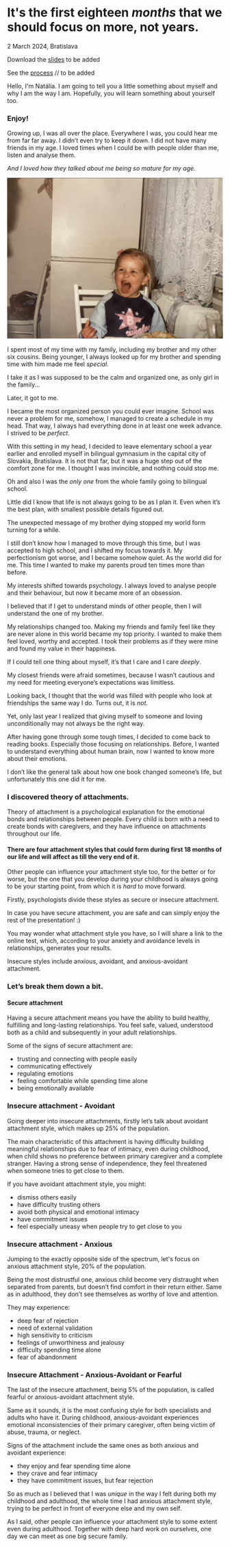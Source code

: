 
# It's the first eighteen *months* that we should focus on more, not years.

2 March 2024, Bratislava

Download the [slides](assets/slides.pdf) to be added

See the [process](process.md) // to be added

Hello, I'm Natália. I am going to tell you a little something about myself and why I am the way I am. Hopefully, you will learn something about yourself too. 

### Enjoy!

Growing up, I was all over the place.
Everywhere I was, you could hear me from far far away. I didn’t even try to keep it down. I did not have many friends in my age.
I loved times when I could be with people older than me, listen and analyse them.

*And I loved how they talked about me being so mature for my age.*

![Photo of a kid laughing out loud beside a table](img/laughing-kid-sitting-beside-a-tabble.jpg)

I spent most of my time with my family, including my brother and my other six cousins.
Being younger, I always looked up for my brother and spending time with him made me feel *special*.

I take it as I was supposed to be the calm and organized one, as only girl in the family...

Later, it got to me.

I became the most organized person you could ever imagine.
School was never a problem for me, somehow, I managed to create a schedule in my head. That way, I always had everything done in at least one week advance.
I strived to be *perfect*.

With this setting in my head, I decided to leave elementary school a year earlier and enrolled myself in bilingual gymnasium in the capital city of Slovakia, Bratislava. It is not that far, but it was a huge step out of the comfort zone for me. 
I thought I was invincible, and nothing could stop me. 

Oh and also I was the *only one* from the whole family going to bilingual school.

Little did I know that life is not always going to be as I plan it. Even when it’s the best plan, with smallest possible details figured out. 

The unexpected message of my brother dying stopped my world form turning for a while.

I still don’t know how I managed to move through this time, but I was accepted to high school, and I shifted my focus towards it. My perfectionism got worse, and I became somehow quiet. 
As the world did for me.
This time I wanted to make my parents proud ten times more than before. 

My interests shifted towards psychology. I always loved to analyse people and their behaviour, but now it became more of an obsession. 

I believed that if I get to understand minds of other people, then I will understand the one of my brother. 

My relationships changed too. Making my friends and family feel like they are never alone in this world became my top priority.
I wanted to make them feel loved, worthy and accepted. I took their problems as if they were mine and found my value in their happiness.

If I could tell one thing about myself, it’s that I care and I care *deeply*. 

My closest friends were afraid sometimes, because I wasn’t cautious and my need for meeting everyone’s expectations was limitless.

Looking back, I thought that the world was filled with people who look at friendships the same way I do. Turns out, it is *not*. 

Yet, only last year I realized that giving myself to someone and loving unconditionally may not always be the right way. 

After having gone through some tough times, I decided to come back to reading books.
Especially those focusing on relationships. Before, I wanted to understand everything about human brain, now I wanted to know more about their emotions.

I don’t like the general talk about how one book changed someone’s life, but unfortunately this one did it for me. 

### I discovered theory of attachments.

Theory of attachment is a psychological explanation for the emotional bonds and relationships between people.
Every child is born with a need to create bonds with caregivers, and they have influence on attachments throughout our life. 

#### There are four attachment styles that could form during first 18 months of our life and will affect as till the very end of it. 

Other people can influence your attachment style too, for the better or for worse, but the one that you develop during your childhood is always going to be your starting point, from which it is *hard* to move forward. 

Firstly, psychologists divide these styles as secure or insecure attachment. 

In case you have secure attachment, you are safe and can simply enjoy the rest of the presentation! :)

You may wonder what attachment style you have, so I will share a link to the online test, which, according to your anxiety and avoidance levels in relationships, generates your results. 

Insecure styles include anxious, avoidant, and anxious-avoidant attachment. 

### Let’s break them down a bit. 

#### Secure attachment

Having a secure attachment means you have the ability to build healthy, fulfilling and long-lasting relationships. You feel safe, valued, understood both as a child and subsequently in your adult relationships. 

Some of the signs of secure attachment are: 
- trusting and connecting with people easily
- communicating effectively
- regulating emotions
- feeling comfortable while spending time alone
- being emotionally available

### Insecure attachment - Avoidant

Going deeper into insecure attachments, firstly let’s talk about avoidant attachment style, which makes up 25% of the population. 

The main characteristic of this attachment is having difficulty building meaningful relationships due to fear of intimacy, even during childhood, when child shows no preference between primary caregiver and a complete stranger. 
Having a strong sense of independence, they feel threatened when someone tries to get close to them. 

If you have avoidant attachment style, you might: 
- dismiss others easily
- have difficulty trusting others
- avoid both physical and emotional intimacy
- have commitment issues
- feel especially uneasy when people try to get close to you

### Insecure attachment - Anxious

Jumping to the exactly opposite side of the spectrum, let's focus on anxious attachment style, 20% of the population. 

Being the most distrustful one, anxious child become very distraught when separated from parents, but doesn’t find comfort in their return either.
Same as in adulthood, they don’t see themselves as worthy of love and attention. 

They may experience:
- deep fear of rejection
- need of external validation
- high sensitivity to criticism
- feelings of unworthiness and jealousy
- difficulty spending time alone
- fear of abandonment

### Insecure Attachment - Anxious-Avoidant or Fearful

The last of the insecure attachment, being 5% of the population, is called fearful or anxious-avoidant attachment style.

Same as it sounds, it is the most confusing style for both specialists and adults who have it.
During childhood, anxious-avoidant experiences emotional inconsistencies of their primary caregiver, often being victim of abuse, trauma, or neglect.

Signs of the attachment include the same ones as both anxious and avoidant experience: 
- they enjoy and fear spending time alone
- they crave and fear intimacy
- they have commitment issues, but fear rejection



So as much as I believed that I was *unique* in the way I felt during both my childhood and adulthood, the whole time I had anxious attachment style, trying to be perfect in front of everyone else and my own self. 

As I said, other people can influence your attachment style to some extent even during adulthood. 
Together with deep hard work on ourselves, one day we can meet as one big secure family.
